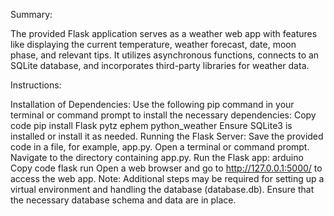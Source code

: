 Summary:

The provided Flask application serves as a weather web app with features like displaying the current temperature, weather forecast, date, moon phase, and relevant tips. It utilizes asynchronous functions, connects to an SQLite database, and incorporates third-party libraries for weather data.

Instructions:

Installation of Dependencies:
Use the following pip command in your terminal or command prompt to install the necessary dependencies:
Copy code
pip install Flask pytz ephem python_weather
Ensure SQLite3 is installed or install it as needed.
Running the Flask Server:
Save the provided code in a file, for example, app.py.
Open a terminal or command prompt.
Navigate to the directory containing app.py.
Run the Flask app:
arduino
Copy code
flask run
Open a web browser and go to http://127.0.0.1:5000/ to access the web app.
Note: Additional steps may be required for setting up a virtual environment and handling the database (database.db). Ensure that the necessary database schema and data are in place.
